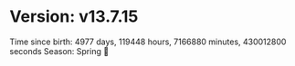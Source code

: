 # Version: v13.7.15
Time since birth: 4977 days, 119448 hours, 7166880 minutes, 430012800 seconds
Season: Spring 🌸
